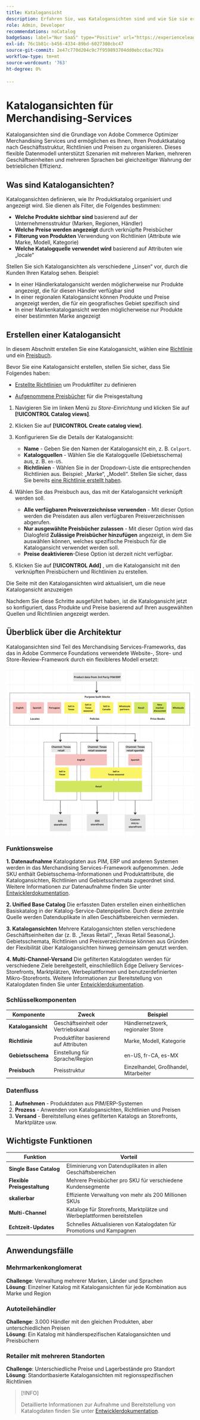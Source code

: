 ```yaml
---
title: Katalogansicht
description: Erfahren Sie, was Katalogansichten sind und wie Sie sie erstellen, um Ihren Produktkatalog nach Geschäftsstruktur, Richtlinien und Preisen zu organisieren.
role: Admin, Developer
recommendations: noCatalog
badgeSaas: label="Nur SaaS" type="Positive" url="https://experienceleague.adobe.com/de/docs/commerce/user-guides/product-solutions" tooltip="Gilt nur für Adobe Commerce as a Cloud Service- und Adobe Commerce Optimizer-Projekte (von Adobe verwaltete SaaS-Infrastruktur)."
exl-id: 76c1b81c-b456-4334-89bd-6027308cbc47
source-git-commit: 2e47c770d204c9c7f959893704dd0ebcc6ac792a
workflow-type: tm+mt
source-wordcount: '763'
ht-degree: 0%

---
```



# Katalogansichten für Merchandising-Services

Katalogansichten sind die Grundlage von Adobe Commerce Optimizer Merchandising Services und ermöglichen es Ihnen, Ihren Produktkatalog nach Geschäftsstruktur, Richtlinien und Preisen zu organisieren. Dieses flexible Datenmodell unterstützt Szenarien mit mehreren Marken, mehreren Geschäftseinheiten und mehreren Sprachen bei gleichzeitiger Wahrung der betrieblichen Effizienz.

## Was sind Katalogansichten?

Katalogansichten definieren, wie Ihr Produktkatalog organisiert und angezeigt wird. Sie dienen als Filter, die Folgendes bestimmen:

- **Welche Produkte sichtbar sind** basierend auf der Unternehmensstruktur (Marken, Regionen, Händler)
- **Welche Preise werden angezeigt** durch verknüpfte Preisbücher
- **Filterung von Produkten** Verwendung von Richtlinien (Attribute wie Marke, Modell, Kategorie)
- **Welche Katalogquelle verwendet wird** basierend auf Attributen wie „locale“

Stellen Sie sich Katalogansichten als verschiedene „Linsen“ vor, durch die Kunden Ihren Katalog sehen. Beispiel:

- In einer Händlerkatalogansicht werden möglicherweise nur Produkte angezeigt, die für diesen Händler verfügbar sind
- In einer regionalen Katalogansicht können Produkte und Preise angezeigt werden, die für ein geografisches Gebiet spezifisch sind
- In einer Markenkatalogansicht werden möglicherweise nur Produkte einer bestimmten Marke angezeigt

## Erstellen einer Katalogansicht

In diesem Abschnitt erstellen Sie eine Katalogansicht, wählen eine [Richtlinie](policies.md) und ein [Preisbuch](pricebooks.md).

Bevor Sie eine Katalogansicht erstellen, stellen Sie sicher, dass Sie Folgendes haben:

- [Erstellte Richtlinien](policies.md) um Produktfilter zu definieren

- [Aufgenommene Preisbücher](pricebooks.md) für die Preisgestaltung

1. Navigieren Sie im linken Menü zu _Store-Einrichtung_ und klicken Sie auf **[!UICONTROL Catalog views]**.

1. Klicken Sie auf **[!UICONTROL Create catalog view]**. &#x200B;

1. Konfigurieren Sie die Details der Katalogansicht:

   - **Name** - Geben Sie den Namen der Katalogansicht ein, z. B. `Celport`. &#x200B;
   - **Katalogquellen** - Wählen Sie die Katalogquelle (Gebietsschema) aus, z. B. `en-US`.
   - **Richtlinien** - Wählen Sie in der Dropdown-Liste die entsprechenden Richtlinien aus. Beispiel: „Marke“, „Modell“. &#x200B;Stellen Sie sicher, dass Sie bereits [eine Richtlinie erstellt haben](policies.md).

1. Wählen Sie das Preisbuch aus, das mit der Katalogansicht verknüpft werden soll.

   - **Alle verfügbaren Preisverzeichnisse verwenden** - Mit dieser Option werden die Preisdaten aus allen verfügbaren Preisverzeichnissen abgerufen.
   - **Nur ausgewählte Preisbücher zulassen** - Mit dieser Option wird das Dialogfeld **Zulässige Preisbücher hinzufügen** angezeigt, in dem Sie auswählen können, welches spezifische Preisbuch für die Katalogansicht verwendet werden soll.
   - **Preise deaktivieren**-Diese Option ist derzeit nicht verfügbar.

1. Klicken Sie auf **[!UICONTROL Add]** , um die Katalogansicht mit den verknüpften Preisbüchern und Richtlinien zu erstellen.

Die Seite mit den Katalogansichten wird aktualisiert, um die neue Katalogansicht anzuzeigen&#x200B;

Nachdem Sie diese Schritte ausgeführt haben, ist die Katalogansicht jetzt so konfiguriert, dass Produkte und Preise basierend auf Ihren ausgewählten Quellen und Richtlinien angezeigt werden.

## Überblick über die Architektur

Katalogansichten sind Teil des Merchandising Services-Frameworks, das das in Adobe Commerce Foundations verwendete Website-, Store- und Store-Review-Framework durch ein flexibleres Modell ersetzt:

![[!DNL Merchandising Services] Architektur](../assets/merchandising-svcs-architecture.png)

### Funktionsweise

**1. Datenaufnahme**
Katalogdaten aus PIM, ERP und anderen Systemen werden in das Merchandising Services-Framework aufgenommen. Jede SKU enthält Gebietsschema-Informationen und Produktattribute, die Katalogansichten, Richtlinien und Gebietsschemata zugeordnet sind. Weitere Informationen zur Datenaufnahme finden Sie unter [Entwicklerdokumentation](https://developer.adobe.com/commerce/services/optimizer/).

**2. Unified Base Catalog**
Die erfassten Daten erstellen einen einheitlichen Basiskatalog in der Katalog-Service-Datenpipeline. Durch diese zentrale Quelle werden Datenduplikate in allen Geschäftsbereichen vermieden.

**3. Katalogansichten**
Mehrere Katalogansichten stellen verschiedene Geschäftseinheiten dar (z. B. „Texas Retail“, „Texas Retail Seasonal„). Gebietsschemata, Richtlinien und Preisverzeichnisse können aus Gründen der Flexibilität über Katalogansichten hinweg gemeinsam genutzt werden.

**4. Multi-Channel-Versand**
Die gefilterten Katalogdaten werden für verschiedene Ziele bereitgestellt, einschließlich Edge Delivery Services-Storefronts, Marktplätzen, Werbeplattformen und benutzerdefinierten Mikro-Storefronts. Weitere Informationen zur Bereitstellung von Katalogdaten finden Sie unter [Entwicklerdokumentation](https://developer.adobe.com/commerce/services/optimizer/).

### Schlüsselkomponenten

| Komponente | Zweck | Beispiel |
|---|---|---|
| **Katalogansicht** | Geschäftseinheit oder Vertriebskanal | Händlernetzwerk, regionaler Store |
| **Richtlinie** | Produktfilter basierend auf Attributen | Marke, Modell, Kategorie |
| **Gebietsschema** | Einstellung für Sprache/Region | en-US, fr-CA, es-MX |
| **Preisbuch** | Preisstruktur | Einzelhandel, Großhandel, Mitarbeiter |

### Datenfluss

1. **Aufnehmen** - Produktdaten aus PIM/ERP-Systemen
2. **Prozess** - Anwenden von Katalogansichten, Richtlinien und Preisen
3. **Versand** - Bereitstellung eines gefilterten Katalogs an Storefronts, Marktplätze usw.

## Wichtigste Funktionen

| Funktion | Vorteil |
|---|---|
| **Single Base Catalog** | Eliminierung von Datenduplikaten in allen Geschäftsbereichen |
| **Flexible Preisgestaltung** | Mehrere Preisbücher pro SKU für verschiedene Kundensegmente |
| **skalierbar** | Effiziente Verwaltung von mehr als 200 Millionen SKUs |
| **Multi-Channel** | Kataloge für Storefronts, Marktplätze und Werbeplattformen bereitstellen |
| **Echtzeit-Updates** | Schnelles Aktualisieren von Katalogdaten für Promotions und Kampagnen |

## Anwendungsfälle

### Mehrmarkenkonglomerat

**Challenge**: Verwaltung mehrerer Marken, Länder und Sprachen<br>
**Lösung**: Einzelner Katalog mit Katalogansichten für jede Kombination aus Marke und Region

### Autoteilehändler

**Challenge**: 3.000 Händler mit den gleichen Produkten, aber unterschiedlichen Preisen<br>
**Lösung**: Ein Katalog mit händlerspezifischen Katalogansichten und Preisbüchern

### Retailer mit mehreren Standorten

**Challenge**: Unterschiedliche Preise und Lagerbestände pro Standort<br>
**Lösung**: Standortbasierte Katalogansichten mit regionsspezifischen Richtlinien

>[!INFO]
>
>Detaillierte Informationen zur Aufnahme und Bereitstellung von Katalogdaten finden Sie unter [Entwicklerdokumentation](https://developer.adobe.com/commerce/services/optimizer/).
